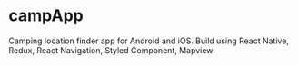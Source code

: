 # campApp
Camping location finder app for Android and iOS. Build using React Native, Redux, React Navigation, Styled Component, Mapview
